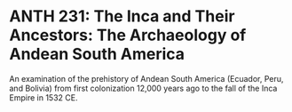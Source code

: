 # ANTH 231: The Inca and Their Ancestors: The Archaeology of Andean South America

An examination of the prehistory of Andean South America (Ecuador, Peru, and Bolivia) from first colonization 12,000 years ago to the fall of the Inca Empire in 1532 CE.